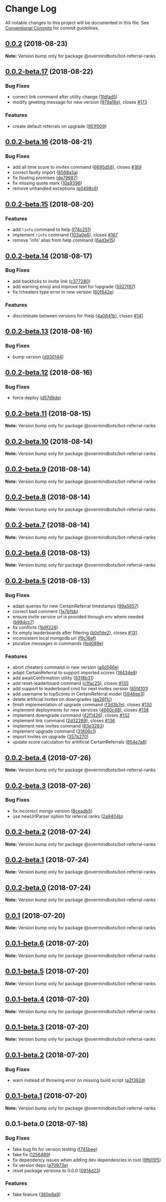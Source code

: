 # Change Log

All notable changes to this project will be documented in this file.
See [Conventional Commits](https://conventionalcommits.org) for commit guidelines.

<a name="0.0.2"></a>
## [0.0.2](https://github.com/overmindbots/bot-referral-ranks/compare/@overmindbots/bot-referral-ranks@0.0.2-beta.17...@overmindbots/bot-referral-ranks@0.0.2) (2018-08-23)




**Note:** Version bump only for package @overmindbots/bot-referral-ranks

<a name="0.0.2-beta.17"></a>
## [0.0.2-beta.17](https://github.com/overmindbots/bot-referral-ranks/compare/@overmindbots/bot-referral-ranks@0.0.2-beta.16...@overmindbots/bot-referral-ranks@0.0.2-beta.17) (2018-08-22)


### Bug Fixes

* correct link command after utility change ([1fdfad5](https://github.com/overmindbots/bot-referral-ranks/commit/1fdfad5))
* modify greeting message for new version ([979a16e](https://github.com/overmindbots/bot-referral-ranks/commit/979a16e)), closes [#173](https://github.com/overmindbots/bot-referral-ranks/issues/173)


### Features

* create default referrals on upgrade ([951f009](https://github.com/overmindbots/bot-referral-ranks/commit/951f009))




<a name="0.0.2-beta.16"></a>
## [0.0.2-beta.16](https://github.com/overmindbots/bot-referral-ranks/compare/@overmindbots/bot-referral-ranks@0.0.2-beta.15...@overmindbots/bot-referral-ranks@0.0.2-beta.16) (2018-08-21)


### Bug Fixes

* add all time score to invites command ([6695d58](https://github.com/overmindbots/bot-referral-ranks/commit/6695d58)), closes [#169](https://github.com/overmindbots/bot-referral-ranks/issues/169)
* correct faulty import ([8568a5a](https://github.com/overmindbots/bot-referral-ranks/commit/8568a5a))
* fix floating promises ([de79687](https://github.com/overmindbots/bot-referral-ranks/commit/de79687))
* fix missing quote mark ([10a9396](https://github.com/overmindbots/bot-referral-ranks/commit/10a9396))
* remove unhandled exceptions ([e0498c6](https://github.com/overmindbots/bot-referral-ranks/commit/e0498c6))




<a name="0.0.2-beta.15"></a>
## [0.0.2-beta.15](https://github.com/overmindbots/bot-referral-ranks/compare/@overmindbots/bot-referral-ranks@0.0.2-beta.14...@overmindbots/bot-referral-ranks@0.0.2-beta.15) (2018-08-20)


### Features

* add `!info` command to help ([f74c251](https://github.com/overmindbots/bot-referral-ranks/commit/f74c251))
* implement `!info` command ([103a0e6](https://github.com/overmindbots/bot-referral-ranks/commit/103a0e6)), closes [#167](https://github.com/overmindbots/bot-referral-ranks/issues/167)
* remove 'info' alias from help command ([6ad3e15](https://github.com/overmindbots/bot-referral-ranks/commit/6ad3e15))




<a name="0.0.2-beta.14"></a>
## [0.0.2-beta.14](https://github.com/overmindbots/bot-referral-ranks/compare/@overmindbots/bot-referral-ranks@0.0.2-beta.13...@overmindbots/bot-referral-ranks@0.0.2-beta.14) (2018-08-17)


### Bug Fixes

* add backticks to invite link ([c377280](https://github.com/overmindbots/bot-referral-ranks/commit/c377280))
* add warning emoji and improve text for !upgrade ([5927f87](https://github.com/overmindbots/bot-referral-ranks/commit/5927f87))
* fix !cheaters type error in new version ([60f842e](https://github.com/overmindbots/bot-referral-ranks/commit/60f842e))


### Features

* discriminate between versions for !help ([4a0641b](https://github.com/overmindbots/bot-referral-ranks/commit/4a0641b)), closes [#141](https://github.com/overmindbots/bot-referral-ranks/issues/141)




<a name="0.0.2-beta.13"></a>
## [0.0.2-beta.13](https://github.com/overmindbots/bot-referral-ranks/compare/@overmindbots/bot-referral-ranks@0.0.2-beta.12...@overmindbots/bot-referral-ranks@0.0.2-beta.13) (2018-08-16)


### Bug Fixes

* bump version ([d930144](https://github.com/overmindbots/bot-referral-ranks/commit/d930144))




<a name="0.0.2-beta.12"></a>
## [0.0.2-beta.12](https://github.com/overmindbots/bot-referral-ranks/compare/@overmindbots/bot-referral-ranks@0.0.2-beta.11...@overmindbots/bot-referral-ranks@0.0.2-beta.12) (2018-08-16)


### Bug Fixes

* force deploy ([d57d9de](https://github.com/overmindbots/bot-referral-ranks/commit/d57d9de))




<a name="0.0.2-beta.11"></a>
## [0.0.2-beta.11](https://github.com/overmindbots/bot-referral-ranks/compare/@overmindbots/bot-referral-ranks@0.0.2-beta.10...@overmindbots/bot-referral-ranks@0.0.2-beta.11) (2018-08-15)




**Note:** Version bump only for package @overmindbots/bot-referral-ranks

<a name="0.0.2-beta.10"></a>
## [0.0.2-beta.10](https://github.com/overmindbots/bot-referral-ranks/compare/@overmindbots/bot-referral-ranks@0.0.2-beta.9...@overmindbots/bot-referral-ranks@0.0.2-beta.10) (2018-08-14)




**Note:** Version bump only for package @overmindbots/bot-referral-ranks

<a name="0.0.2-beta.9"></a>
## [0.0.2-beta.9](https://github.com/overmindbots/bot-referral-ranks/compare/@overmindbots/bot-referral-ranks@0.0.2-beta.8...@overmindbots/bot-referral-ranks@0.0.2-beta.9) (2018-08-14)




**Note:** Version bump only for package @overmindbots/bot-referral-ranks

<a name="0.0.2-beta.8"></a>
## [0.0.2-beta.8](https://github.com/overmindbots/bot-referral-ranks/compare/@overmindbots/bot-referral-ranks@0.0.2-beta.7...@overmindbots/bot-referral-ranks@0.0.2-beta.8) (2018-08-14)




**Note:** Version bump only for package @overmindbots/bot-referral-ranks

<a name="0.0.2-beta.7"></a>
## [0.0.2-beta.7](https://github.com/overmindbots/bot-referral-ranks/compare/@overmindbots/bot-referral-ranks@0.0.2-beta.6...@overmindbots/bot-referral-ranks@0.0.2-beta.7) (2018-08-14)




**Note:** Version bump only for package @overmindbots/bot-referral-ranks

<a name="0.0.2-beta.6"></a>
## [0.0.2-beta.6](https://github.com/overmindbots/bot-referral-ranks/compare/@overmindbots/bot-referral-ranks@0.0.2-beta.5...@overmindbots/bot-referral-ranks@0.0.2-beta.6) (2018-08-13)




**Note:** Version bump only for package @overmindbots/bot-referral-ranks

<a name="0.0.2-beta.5"></a>
## [0.0.2-beta.5](https://github.com/overmindbots/bot-referral-ranks/compare/@overmindbots/bot-referral-ranks@0.0.2-beta.4...@overmindbots/bot-referral-ranks@0.0.2-beta.5) (2018-08-13)


### Bug Fixes

* adapt queries for new CertainReferral timestamps ([99a5657](https://github.com/overmindbots/bot-referral-ranks/commit/99a5657))
* correct bad comment ([1e7bfbb](https://github.com/overmindbots/bot-referral-ranks/commit/1e7bfbb))
* ensure invite service url is provided through env where needed ([b98dcc7](https://github.com/overmindbots/bot-referral-ranks/commit/b98dcc7))
* fix conflicts ([1b9f226](https://github.com/overmindbots/bot-referral-ranks/commit/1b9f226))
* fix empty leaderboards after filtering ([b0d1de2](https://github.com/overmindbots/bot-referral-ranks/commit/b0d1de2)), closes [#131](https://github.com/overmindbots/bot-referral-ranks/issues/131)
* inconsistent local mongodb uri ([f9c16ef](https://github.com/overmindbots/bot-referral-ranks/commit/f9c16ef))
* pluralize messages in commands ([fed089e](https://github.com/overmindbots/bot-referral-ranks/commit/fed089e))


### Features

* abort cheaters command in new version ([a6d566e](https://github.com/overmindbots/bot-referral-ranks/commit/a6d566e))
* adapt CertainReferral to support imported scores ([18434e8](https://github.com/overmindbots/bot-referral-ranks/commit/18434e8))
* add awaitConfirmation utility ([9318b31](https://github.com/overmindbots/bot-referral-ranks/commit/9318b31))
* add reset-leaderboard command ([c1fac25](https://github.com/overmindbots/bot-referral-ranks/commit/c1fac25)), closes [#135](https://github.com/overmindbots/bot-referral-ranks/issues/135)
* add support to leaderboard cmd for next invites version ([85f4101](https://github.com/overmindbots/bot-referral-ranks/commit/85f4101))
* add username to topScores in CertainReferral model ([5946ee3](https://github.com/overmindbots/bot-referral-ranks/commit/5946ee3))
* delete artificial invites on downgrades ([aa26f1c](https://github.com/overmindbots/bot-referral-ranks/commit/aa26f1c))
* finish implementation of upgrade command ([f3d3b7e](https://github.com/overmindbots/bot-referral-ranks/commit/f3d3b7e)), closes [#130](https://github.com/overmindbots/bot-referral-ranks/issues/130)
* implement deployments for new services ([4660c48](https://github.com/overmindbots/bot-referral-ranks/commit/4660c48)), closes [#138](https://github.com/overmindbots/bot-referral-ranks/issues/138)
* implement downgrade command ([42f1426](https://github.com/overmindbots/bot-referral-ranks/commit/42f1426)), closes [#132](https://github.com/overmindbots/bot-referral-ranks/issues/132)
* implement link command ([2d32289](https://github.com/overmindbots/bot-referral-ranks/commit/2d32289)), closes [#136](https://github.com/overmindbots/bot-referral-ranks/issues/136)
* implement new invites command ([63e3283](https://github.com/overmindbots/bot-referral-ranks/commit/63e3283))
* implement upgrade command ([31806c1](https://github.com/overmindbots/bot-referral-ranks/commit/31806c1))
* import invites on upgrade ([357b270](https://github.com/overmindbots/bot-referral-ranks/commit/357b270))
* update score calculation for aritificial CertainReferrals ([854e7a6](https://github.com/overmindbots/bot-referral-ranks/commit/854e7a6))





<a name="0.0.2-beta.4"></a>
## [0.0.2-beta.4](https://github.com/overmindbots/bot-referral-ranks/compare/@overmindbots/bot-referral-ranks@0.0.2-beta.3...@overmindbots/bot-referral-ranks@0.0.2-beta.4) (2018-07-26)




**Note:** Version bump only for package @overmindbots/bot-referral-ranks

<a name="0.0.2-beta.3"></a>
## [0.0.2-beta.3](https://github.com/overmindbots/bot-referral-ranks/compare/@overmindbots/bot-referral-ranks@0.0.2-beta.2...@overmindbots/bot-referral-ranks@0.0.2-beta.3) (2018-07-26)


### Bug Fixes

* fix incorrect mongo version ([8ceadb5](https://github.com/overmindbots/bot-referral-ranks/commit/8ceadb5))
* use newUrlParser option for referral ranks ([2a9404b](https://github.com/overmindbots/bot-referral-ranks/commit/2a9404b))




<a name="0.0.2-beta.2"></a>
## [0.0.2-beta.2](https://github.com/overmindbots/bot-referral-ranks/compare/@overmindbots/bot-referral-ranks@0.0.2-beta.1...@overmindbots/bot-referral-ranks@0.0.2-beta.2) (2018-07-24)




**Note:** Version bump only for package @overmindbots/bot-referral-ranks

<a name="0.0.2-beta.1"></a>
## [0.0.2-beta.1](https://github.com/overmindbots/bot-referral-ranks/compare/@overmindbots/bot-referral-ranks@0.0.2-beta.0...@overmindbots/bot-referral-ranks@0.0.2-beta.1) (2018-07-24)




**Note:** Version bump only for package @overmindbots/bot-referral-ranks

<a name="0.0.2-beta.0"></a>
## [0.0.2-beta.0](https://github.com/overmindbots/bot-referral-ranks/compare/@overmindbots/bot-referral-ranks@0.0.1...@overmindbots/bot-referral-ranks@0.0.2-beta.0) (2018-07-24)




**Note:** Version bump only for package @overmindbots/bot-referral-ranks

<a name="0.0.1"></a>
## [0.0.1](https://github.com/overmindbots/bot-referral-ranks/compare/@overmindbots/bot-referral-ranks@0.0.1-beta.6...@overmindbots/bot-referral-ranks@0.0.1) (2018-07-20)




**Note:** Version bump only for package @overmindbots/bot-referral-ranks

<a name="0.0.1-beta.6"></a>
## [0.0.1-beta.6](https://github.com/overmindbots/bot-referral-ranks/compare/@overmindbots/bot-referral-ranks@0.0.1-beta.5...@overmindbots/bot-referral-ranks@0.0.1-beta.6) (2018-07-20)




**Note:** Version bump only for package @overmindbots/bot-referral-ranks

<a name="0.0.1-beta.5"></a>
## [0.0.1-beta.5](https://github.com/overmindbots/bot-referral-ranks/compare/@overmindbots/bot-referral-ranks@0.0.1-beta.4...@overmindbots/bot-referral-ranks@0.0.1-beta.5) (2018-07-20)




**Note:** Version bump only for package @overmindbots/bot-referral-ranks

<a name="0.0.1-beta.4"></a>
## [0.0.1-beta.4](https://github.com/overmindbots/bot-referral-ranks/compare/@overmindbots/bot-referral-ranks@0.0.1-beta.3...@overmindbots/bot-referral-ranks@0.0.1-beta.4) (2018-07-20)




**Note:** Version bump only for package @overmindbots/bot-referral-ranks

<a name="0.0.1-beta.3"></a>
## [0.0.1-beta.3](https://github.com/overmindbots/bot-referral-ranks/compare/@overmindbots/bot-referral-ranks@0.0.1-beta.2...@overmindbots/bot-referral-ranks@0.0.1-beta.3) (2018-07-20)




**Note:** Version bump only for package @overmindbots/bot-referral-ranks

<a name="0.0.1-beta.2"></a>
## [0.0.1-beta.2](https://github.com/overmindbots/bot-referral-ranks/compare/@overmindbots/bot-referral-ranks@0.0.1-beta.1...@overmindbots/bot-referral-ranks@0.0.1-beta.2) (2018-07-20)


### Bug Fixes

* warn instead of throwing error on missing build script ([a2f392d](https://github.com/overmindbots/bot-referral-ranks/commit/a2f392d))




<a name="0.0.1-beta.1"></a>
## [0.0.1-beta.1](https://github.com/overmindbots/bot-referral-ranks/compare/@overmindbots/bot-referral-ranks@0.0.1-beta.0...@overmindbots/bot-referral-ranks@0.0.1-beta.1) (2018-07-20)




**Note:** Version bump only for package @overmindbots/bot-referral-ranks

<a name="0.0.1-beta.0"></a>
## 0.0.1-beta.0 (2018-07-18)


### Bug Fixes

* fake bug fix for version testing ([f745bee](https://github.com/overmindbots/bot-referral-ranks/commit/f745bee))
* fake fix ([1256489](https://github.com/overmindbots/bot-referral-ranks/commit/1256489))
* fix dependency issues when adding dev dependencies in root ([9fb15f5](https://github.com/overmindbots/bot-referral-ranks/commit/9fb15f5))
* fix version deps ([a70973e](https://github.com/overmindbots/bot-referral-ranks/commit/a70973e))
* reset package versions to 0.0.0 ([0914d23](https://github.com/overmindbots/bot-referral-ranks/commit/0914d23))


### Features

* fake feature ([360e8a9](https://github.com/overmindbots/bot-referral-ranks/commit/360e8a9))
